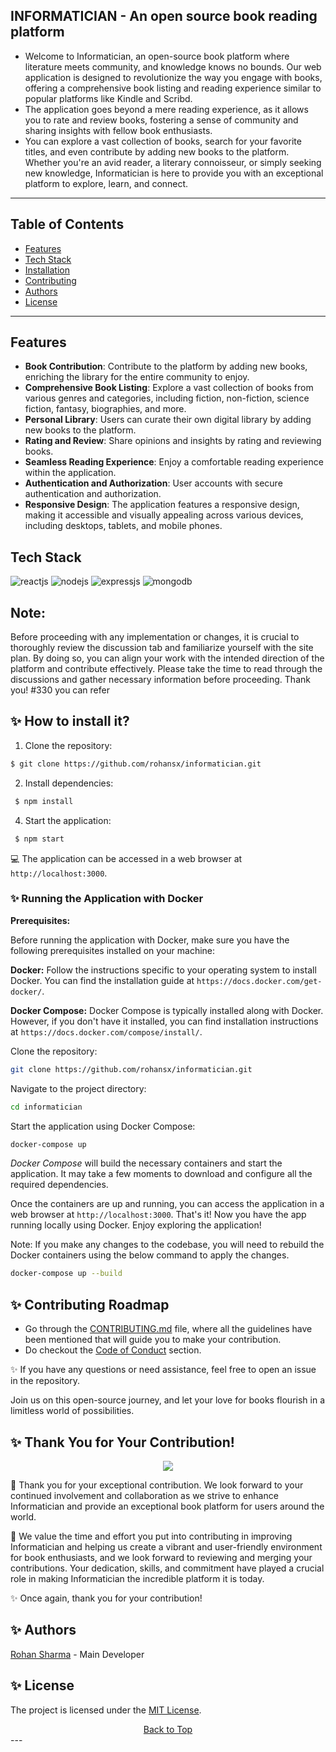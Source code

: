 ## INFORMATICIAN - An open source book reading platform

- Welcome to Informatician, an open-source book platform where literature meets community, and knowledge knows no bounds. Our web application is designed to revolutionize the way you engage with books, offering a comprehensive book listing and reading experience similar to popular platforms like Kindle and Scribd. 
- The application goes beyond a mere reading experience, as it allows you to rate and review books, fostering a sense of community and sharing insights with fellow book enthusiasts. 
- You can explore a vast collection of books, search for your favorite titles, and even contribute by adding new books to the platform. Whether you're an avid reader, a literary connoisseur, or simply seeking new knowledge, Informatician is here to provide you with an exceptional platform to explore, learn, and connect.

---

## Table of Contents

- [Features](#features)
- [Tech Stack](#tech-stack)
- [Installation](#installation)
- [Contributing](#contributing)
- [Authors](#authors)
- [License](#license)

---

## Features

- **Book Contribution**: Contribute to the platform by adding new books, enriching the library for the entire community to enjoy.
- **Comprehensive Book Listing**: Explore a vast collection of books from various genres and categories, including fiction, non-fiction, science fiction, fantasy, biographies, and more.
- **Personal Library**: Users can curate their own digital library by adding new books to the platform.
- **Rating and Review**: Share opinions and insights by rating and reviewing books.
- **Seamless Reading Experience**: Enjoy a comfortable reading experience within the application.
- **Authentication and Authorization**: User accounts with secure authentication and authorization.
- **Responsive Design**: The application features a responsive design, making it accessible and visually appealing across various devices, including desktops, tablets, and mobile phones.

## Tech Stack

![reactjs](https://img.shields.io/badge/React-20232A?style=for-the-badge&logo=react&logoColor=61DAFB)
![nodejs](https://img.shields.io/badge/Node.js-43853D?style=for-the-badge&logo=node.js&logoColor=white)
![expressjs](https://img.shields.io/badge/Express.js-000000?style=for-the-badge&logo=express&logoColor=white)
![mongodb](https://img.shields.io/badge/MongoDB-4EA94B?style=for-the-badge&logo=mongodb&logoColor=white)

## Note:
 Before proceeding with any implementation or changes, it is crucial to thoroughly review the discussion tab and familiarize yourself with the site plan. By doing so, you can align your work with the intended direction of the platform and contribute effectively. Please take the time to read through the discussions and gather necessary information before proceeding. Thank you! 
#330 you can refer

## ✨ How to install it?

1. Clone the repository:
 ```sh
 $ git clone https://github.com/rohansx/informatician.git
 ```

2. Install dependencies:
```sh
 $ npm install
```

4. Start the application:
```sh
 $ npm start
```

 💻 The application can be accessed in a web browser at `http://localhost:3000`.

### ✨ Running the Application with Docker

**Prerequisites:**

Before running the application with Docker, make sure you have the following prerequisites installed on your machine:

**Docker:** Follow the instructions specific to your operating system to install Docker. You can find the installation guide at `https://docs.docker.com/get-docker/`.

**Docker Compose:** Docker Compose is typically installed along with Docker. However, if you don't have it installed, you can find installation instructions at `https://docs.docker.com/compose/install/`.

Clone the repository:

```sh
git clone https://github.com/rohansx/informatician.git
```

Navigate to the project directory:

```sh
cd informatician
```

Start the application using Docker Compose:

```sh
docker-compose up
```

*Docker Compose* will build the necessary containers and start the application. It may take a few moments to download and configure all the required dependencies.

Once the containers are up and running, you can access the application in a web browser at `http://localhost:3000`.
That's it! Now you have the app running locally using Docker. Enjoy exploring the application!

Note: If you make any changes to the codebase, you will need to rebuild the Docker containers using the below command to apply the changes.

```sh
docker-compose up --build
```

## ✨ Contributing Roadmap

 - Go through the [CONTRIBUTING.md](https://github.com/poorvika11/informatician/blob/main/CONTRIBUTING.md) file, where all the guidelines have been mentioned that will guide you to make your contribution.
 - Do checkout the [Code of Conduct](https://github.com/poorvika11/informatician/blob/main/STYLE_GUIDE.md) section.

 ✨ If you have any questions or need assistance, feel free to open an issue in the repository.

Join us on this open-source journey, and let your love for books flourish in a limitless world of possibilities.


## ✨ Thank You for Your Contribution!
<p align=center>
<a href="https://github.com/rohansx/informatician/graphs/contributors">
  <img src="https://contrib.rocks/image?repo=rohansx/informatician" />
</a></p>

🙏  Thank you for your exceptional contribution. We look forward to your continued involvement and collaboration as we strive to enhance Informatician and provide an exceptional book platform for users around the world.

🌟 We value the time and effort you put into contributing in improving Informatician and helping us create a vibrant and user-friendly environment for book enthusiasts, and we look forward to reviewing and merging your contributions. Your dedication, skills, and commitment have played a crucial role in making Informatician the incredible platform it is today.

✨ Once again, thank you for your contribution!


## ✨ Authors

[Rohan Sharma](https://github.com/rohansx) - Main Developer
<a name="changelog"></a>


## ✨ License

The project is licensed under the [MIT License](https://github.com/rohansx/informatician/blob/main/LICENSE).

<div align="center">
  <a href="#table-of-contents">Back to Top</a>
</div>
---
